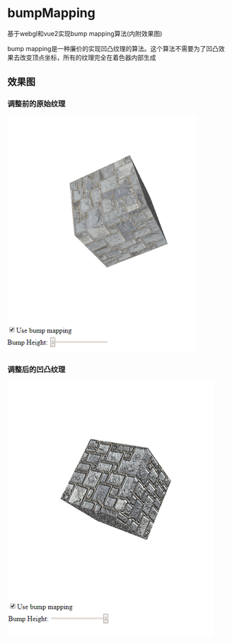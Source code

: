 # bumpMapping
基于webgl和vue2实现bump mapping算法(内附效果图)

bump mapping是一种廉价的实现凹凸纹理的算法。这个算法不需要为了凹凸效果去改变顶点坐标，所有的纹理完全在着色器内部生成

## 效果图

### 调整前的原始纹理

![image](https://github.com/rainsilence0911/bumpMapping/blob/master/snipshot/Capture.PNG)

### 调整后的凹凸纹理

![image](https://github.com/rainsilence0911/bumpMapping/blob/master/snipshot/Capture2.PNG)
